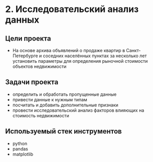 # 2. Исследовательский анализ данных

## Цели проекта

- На основе архива объявлений о продаже квартир в Санкт-Петербурге и соседних населённых пунктах за несколько лет установить параметры для определения рыночной стоимости объектов недвижимости

## Задачи проекта

- определить и обработать пропущенные данные
- привести данные к нужным типам
- посчитать и добавить дополнительные признаки
- провести исследовательский анализ факторов влияющих на стоимость недвижимости

## Используемый стек инструментов

- python
- pandas
- matplotlib
